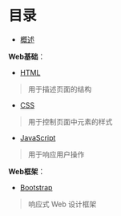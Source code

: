 # 目录

- [概述](intro.md)

**Web基础**：

- [HTML](HTML)

> 用于描述页面的结构

- [CSS](CSS)

> 用于控制页面中元素的样式

- [JavaScript](JavaScript)

> 用于响应用户操作

**Web框架**：

- [Bootstrap]()

> 响应式 Web 设计框架
